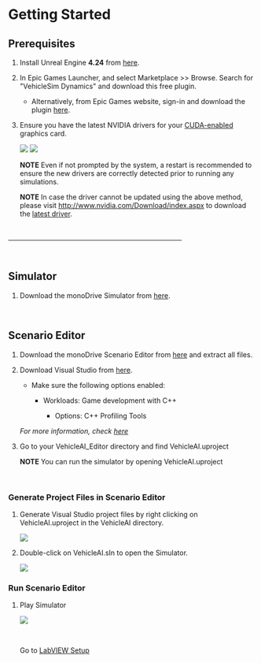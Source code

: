 # Getting Started

## Prerequisites 

1. Install Unreal Engine **4.24** from [here](https://www.unrealengine.com/en-US/).

1. In Epic Games Launcher, and select Marketplace >> Browse. Search for "VehicleSim Dynamics" and download this free plugin. 
    - Alternatively, from Epic Games website, sign-in and download the plugin [here](https://www.unrealengine.com/marketplace/en-US/product/carsim-vehicle-dynamics).

1. Ensure you have the latest NVIDIA drivers for your [CUDA-enabled](https://developer.nvidia.com/cuda-gpus) graphics card.

	<div class="img_container">
    <img class='sm_img' src="../nvidia_driver2.png"/>
	<img class='semiwide_img' src="../imgs/nvidia_driver1.png"/>
    </div>

    **NOTE**
    Even if not prompted by the system, a restart is recommended to ensure the new drivers are correctly detected prior to running any simulations.

    **NOTE**
    In case the driver cannot be updated using the above method, please visit http://www.nvidia.com/Download/index.aspx to download the [latest driver](http://www.nvidia.com/Download/index.aspx).
    
<p>&nbsp;</p>

<hr width="70%"/>

<p>&nbsp;</p>

## Simulator 

1. Download the monoDrive Simulator from [here](https://www.monodrive.io/register).

<p>&nbsp;</p>

## Scenario Editor

1. Download the monoDrive Scenario Editor from [here](https://www.monodrive.io/register) and extract all files. 

1. Download Visual Studio from [here](https://visualstudio.microsoft.com/).

    - Make sure the following options enabled:

         - Workloads: Game development with C++

            - Options: C++ Profiling Tools

    *For more information, check [here](https://docs.unrealengine.com/en-US/Programming/Development/VisualStudioSetup/index.html)*


1. Go to your VehicleAI_Editor directory and find VehicleAI.uproject

    **NOTE** 
    You can run the simulator by opening VehicleAI.uproject

<p>&nbsp;</p>

### Generate Project Files in Scenario Editor

1. Generate Visual Studio project files by right clicking on VehicleAI.uproject in the VehicleAI directory. 

    <div class="img_container">
    <img class='lg_img' src="../LV_client/quick_start/imgs/generate_project_files.png"/>
    </div>

2. Double-click on VehicleAI.sIn to open the Simulator.

    <div class="img_container">
    <img class='lg_img' src="../LV_client/quick_start/imgs/vehicle-sIn.png"/>
    </div>

### Run Scenario Editor

1. Play Simulator

    <div class="img_container">
    <img class='wide_img' src="../LV_client/quick_start/imgs/play.png"/>
    </div>

    <p>&nbsp;</p>

    Go to [LabVIEW Setup](LV_client/quick_start/LabVIEW_client_quick_start.md)

    <p>&nbsp;</p>